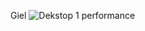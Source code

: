 Giel
![Dekstop 1 performance](https://user-images.githubusercontent.com/93631261/221395191-5ee83d2f-84e7-4449-ad98-6848bb937f18.png)
